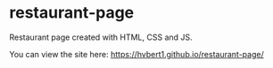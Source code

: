 # restaurant-page

Restaurant page created with HTML, CSS and JS.

You can view the site here: https://hvbert1.github.io/restaurant-page/
